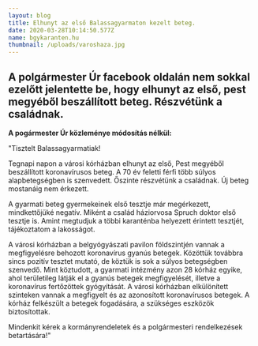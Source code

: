 ```yaml
---
layout: blog
title: Elhunyt az első Balassagyarmaton kezelt beteg.
date: 2020-03-28T10:14:50.577Z
name: bgykaranten.hu
thumbnail: /uploads/varoshaza.jpg
---
```

## A polgármester Úr facebook oldalán nem sokkal ezelőtt jelentette be, hogy elhunyt az első, pest megyéből beszállított beteg. Részvétünk a családnak.

**A pogármester Úr közleménye módosítás nélkül:**

"Tisztelt Balassagyarmatiak!

Tegnapi napon a városi kórházban elhunyt az első, Pest megyéből beszállított koronavírusos beteg. A 70 év feletti férfi több súlyos alapbetegségben is szenvedett. Őszinte részvétünk a családnak. Új beteg mostanáig nem érkezett.

A gyarmati beteg gyermekeinek első tesztje már megérkezett, mindkettőjüké negatív. Miként a család háziorvosa Spruch doktor első tesztje is. Amint megtudjuk a többi karanténba helyezett érintett tesztjét, tájékoztatom a lakosságot.

A városi kórházban a belgyógyászati pavilon földszintjén vannak a megfigyelésre behozott koronavírus gyanús betegek. Közöttük továbbra sincs pozitív tesztet mutató, de köztük is sok a súlyos betegségben szenvedő. Mint köztudott, a gyarmati intézmény azon 28 kórház egyike, ahol területileg látják el a gyanús betegek megfigyelését, illetve a koronavírus fertőzöttek gyógyítását. A városi kórházban elkülönített szinteken vannak a megfigyelt és az azonosított koronavírusos betegek. A kórház felkészült a betegek fogadására, a szükséges eszközök biztosítottak.

Mindenkit kérek a kormányrendeletek és a polgármesteri rendelkezések betartására!"

[](https://www.facebook.com/photo.php?fbid=2879051445509164&set=a.183240801756922&type=3&eid=ARAbIfuu0WpyM0wUT16tXt2H9QqL217xX7ufxgQZIFZTsssn1H__jsvLZhNOsPz20caA_bEq0yMO7XcW)